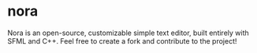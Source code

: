 # nora
Nora is an open-source, customizable simple text editor, built entirely with SFML and C++. Feel free to create a fork and contribute to the project!
